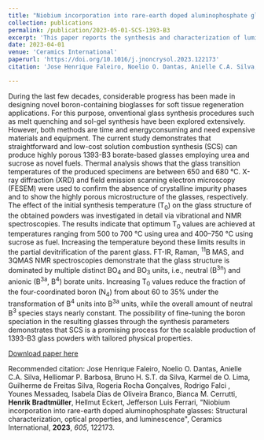 ```yaml
---
title: "Niobium incorporation into rare-earth doped aluminophosphate glasses: Structural characterization, optical properties, and luminescence"
collection: publications
permalink: /publication/2023-05-01-SCS-1393-B3
excerpt: 'This paper reports the synthesis and characterization of luminescent Rare Earth (RE3+) doped phosphate glasses.'
date: 2023-04-01
venue: 'Ceramics International'
paperurl: 'https://doi.org/10.1016/j.jnoncrysol.2023.122173'
citation: 'Jose Henrique Faleiro, Noelio O. Dantas, Anielle C.A. Silva, Helliomar P. Barbosa, Bruno H. S.T. da Silva, Karmel de O. Lima, Guilherme de Freitas Silva, Rogeria Rocha Gonçalves, Rodrigo Falci , Youn`es Messadeq, Isabela Dias de Oliveira Branco, Bianca M. Cerrutti, <b>Henrik Bradtmüller</b>, Hellmut Eckert, Jefferson Luis Ferrari, "Niobium incorporation into rare-earth doped aluminophosphate glasses: Structural characterization, optical properties, and luminescence", Ceramics International, <b>2023</b>, <i>605</i>, 122173.'

---
```

During the last few decades, considerable progress has been made in designing novel boron-containing bioglasses for soft tissue regeneration applications. For this purpose,  onventional glass synthesis procedures such as melt quenching and sol-gel synthesis have been explored extensively. However, both methods are time and energyconsuming
and need expensive materials and equipment. The current study demonstrates that straightforward and low-cost solution combustion synthesis (SCS) can produce highly porous 1393-B3 borate-based glasses employing urea and sucrose as novel fuels. Thermal analysis shows that the glass transition temperatures of the produced specimens are between 650 and 680 °C. X-ray diffraction (XRD) and field emission scanning electron microscopy (FESEM) were used to confirm the absence of crystalline impurity phases and to show the highly
porous microstructure of the glasses, respectively. The effect of the initial synthesis temperature (T<sub>0</sub>) on the glass structure of the obtained powders was investigated in detail via vibrational and NMR spectroscopies. The results indicate that optimum T<sub>0</sub> values are achieved at temperatures ranging from 500 to 700 °C using urea and 400–750 °C using sucrose as fuel. Increasing the temperature beyond these limits results in the partial devitrification of the parent glass. FT-IR, Raman, <sup>11</sup>B MAS, and 3QMAS NMR spectroscopies demonstrate that the glass structure is dominated by multiple distinct BO<sub>4</sub> and BO<sub>3</sub> units, i.e., neutral (B<sup>3n</sup>) and anionic (B<sup>3a</sup>, B<sup>4</sup>) borate units. Increasing T<sub>0</sub> values reduce the fraction of the four-coordinated boron (N<sub>4</sub>) from about 60 to 35% under the transformation of B<sup>4</sup> units into B<sup>3a</sup> units, while the overall amount of neutral B<sup>3</sup> species stays nearly constant. The possibility of fine-tuning the boron speciation in the resulting glasses through the synthesis parameters demonstrates that SCS is a promising process for the scalable production of 1393-B3 glass powders with tailored physical properties.

[Download paper here](http://hbrmn.github.io/files/paper22.pdf)

Recommended citation: Jose Henrique Faleiro, Noelio O. Dantas, Anielle C.A. Silva, Helliomar P. Barbosa, Bruno H. S.T. da Silva, Karmel de O. Lima, Guilherme de Freitas Silva, Rogeria Rocha Gonçalves, Rodrigo Falci , Younes Messadeq, Isabela Dias de Oliveira Branco, Bianca M. Cerrutti, **Henrik Bradtmüller**, Hellmut Eckert, Jefferson Luis Ferrari, "Niobium incorporation into rare-earth doped aluminophosphate glasses: Structural characterization, optical properties, and luminescence", Ceramics International, **2023**, *605*, 122173.